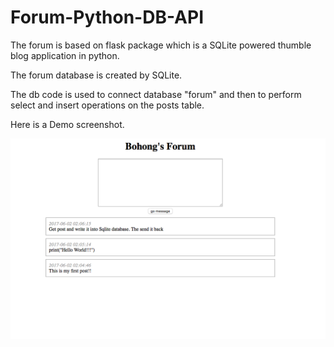 # Forum-Python-DB-API

The forum is based on flask package which is a SQLite powered thumble blog application in python.

The forum database is created by SQLite. 

The db code is used to connect database "forum" and then to perform select and insert operations on the posts table.

Here is a Demo screenshot.


![stack Overflow](https://github.com/bchen20/Forum-Python-DB-API/blob/master/img01.png)
